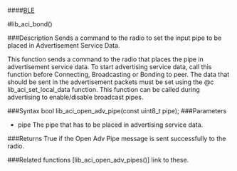 ####[BLE](https://github.com/NordicSemiconductor/ble-sdk-arduino/tree/master/documentation/libraries/BLE "Go to BLE folder")

#lib_aci_bond()

###Description
Sends a command to the radio to set the input pipe to be placed in Advertisement Service Data.

This function sends a command to the radio that places the pipe in 
advertisement service data.  To start advertising service data, call this function before
Connecting, Broadcasting or Bonding to peer. The data that should be sent in the advertisement packets 
must be set using the @c lib_aci_set_local_data function. This function can be called during 
advertising to enable/disable broadcast pipes.  

###Syntax
    bool lib_aci_open_adv_pipe(const uint8_t pipe);
###Parameters
* pipe The pipe that has to be placed in advertising service data.

###Returns
    True if the Open Adv Pipe message is sent successfully to the radio.

###Related functions
[lib_aci_open_adv_pipes()] link to these.
